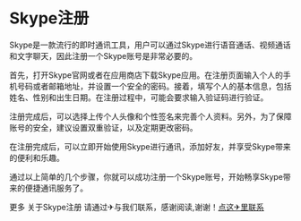 # Skype注册

Skype是一款流行的即时通讯工具，用户可以通过Skype进行语音通话、视频通话和文字聊天，因此注册一个Skype账号是非常必要的。

首先，打开Skype官网或者在应用商店下载Skype应用。在注册页面输入个人的手机号码或者邮箱地址，并设置一个安全的密码。接着，填写个人的基本信息，包括姓名、性别和出生日期。在注册过程中，可能会要求输入验证码进行验证。

注册完成后，可以选择上传个人头像和个性签名来完善个人资料。另外，为了保障账号的安全，建议设置双重验证，以及定期更改密码。

在注册完成后，可以立即开始使用Skype进行通讯，添加好友，并享受Skype带来的便利和乐趣。

通过以上简单的几个步骤，你就可以成功注册一个Skype账号，开始畅享Skype带来的便捷通讯服务了。

更多 关于Skype注册 请通过✈与我们联系，感谢阅读,谢谢！[点这✈里联系](https://gg.k02.cc)